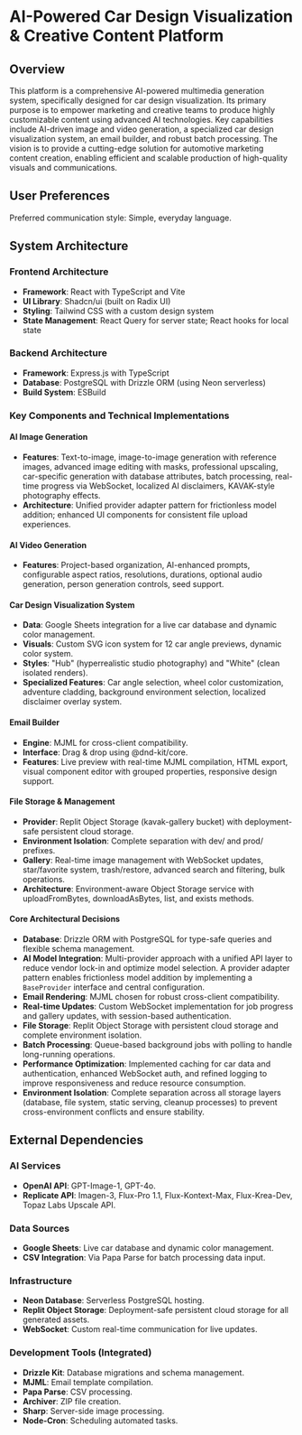 # AI-Powered Car Design Visualization & Creative Content Platform

## Overview
This platform is a comprehensive AI-powered multimedia generation system, specifically designed for car design visualization. Its primary purpose is to empower marketing and creative teams to produce highly customizable content using advanced AI technologies. Key capabilities include AI-driven image and video generation, a specialized car design visualization system, an email builder, and robust batch processing. The vision is to provide a cutting-edge solution for automotive marketing content creation, enabling efficient and scalable production of high-quality visuals and communications.

## User Preferences
Preferred communication style: Simple, everyday language.

## System Architecture

### Frontend Architecture
- **Framework**: React with TypeScript and Vite
- **UI Library**: Shadcn/ui (built on Radix UI)
- **Styling**: Tailwind CSS with a custom design system
- **State Management**: React Query for server state; React hooks for local state

### Backend Architecture
- **Framework**: Express.js with TypeScript
- **Database**: PostgreSQL with Drizzle ORM (using Neon serverless)
- **Build System**: ESBuild

### Key Components and Technical Implementations

#### AI Image Generation
- **Features**: Text-to-image, image-to-image generation with reference images, advanced image editing with masks, professional upscaling, car-specific generation with database attributes, batch processing, real-time progress via WebSocket, localized AI disclaimers, KAVAK-style photography effects.
- **Architecture**: Unified provider adapter pattern for frictionless model addition; enhanced UI components for consistent file upload experiences.

#### AI Video Generation
- **Features**: Project-based organization, AI-enhanced prompts, configurable aspect ratios, resolutions, durations, optional audio generation, person generation controls, seed support.

#### Car Design Visualization System
- **Data**: Google Sheets integration for a live car database and dynamic color management.
- **Visuals**: Custom SVG icon system for 12 car angle previews, dynamic color system.
- **Styles**: "Hub" (hyperrealistic studio photography) and "White" (clean isolated renders).
- **Specialized Features**: Car angle selection, wheel color customization, adventure cladding, background environment selection, localized disclaimer overlay system.

#### Email Builder
- **Engine**: MJML for cross-client compatibility.
- **Interface**: Drag & drop using @dnd-kit/core.
- **Features**: Live preview with real-time MJML compilation, HTML export, visual component editor with grouped properties, responsive design support.

#### File Storage & Management
- **Provider**: Replit Object Storage (kavak-gallery bucket) with deployment-safe persistent cloud storage.
- **Environment Isolation**: Complete separation with dev/ and prod/ prefixes.
- **Gallery**: Real-time image management with WebSocket updates, star/favorite system, trash/restore, advanced search and filtering, bulk operations.
- **Architecture**: Environment-aware Object Storage service with uploadFromBytes, downloadAsBytes, list, and exists methods.

#### Core Architectural Decisions
- **Database**: Drizzle ORM with PostgreSQL for type-safe queries and flexible schema management.
- **AI Model Integration**: Multi-provider approach with a unified API layer to reduce vendor lock-in and optimize model selection. A provider adapter pattern enables frictionless model addition by implementing a `BaseProvider` interface and central configuration.
- **Email Rendering**: MJML chosen for robust cross-client compatibility.
- **Real-time Updates**: Custom WebSocket implementation for job progress and gallery updates, with session-based authentication.
- **File Storage**: Replit Object Storage with persistent cloud storage and complete environment isolation.
- **Batch Processing**: Queue-based background jobs with polling to handle long-running operations.
- **Performance Optimization**: Implemented caching for car data and authentication, enhanced WebSocket auth, and refined logging to improve responsiveness and reduce resource consumption.
- **Environment Isolation**: Complete separation across all storage layers (database, file system, static serving, cleanup processes) to prevent cross-environment conflicts and ensure stability.

## External Dependencies

### AI Services
- **OpenAI API**: GPT-Image-1, GPT-4o.
- **Replicate API**: Imagen-3, Flux-Pro 1.1, Flux-Kontext-Max, Flux-Krea-Dev, Topaz Labs Upscale API.


### Data Sources
- **Google Sheets**: Live car database and dynamic color management.
- **CSV Integration**: Via Papa Parse for batch processing data input.

### Infrastructure
- **Neon Database**: Serverless PostgreSQL hosting.
- **Replit Object Storage**: Deployment-safe persistent cloud storage for all generated assets.
- **WebSocket**: Custom real-time communication for live updates.

### Development Tools (Integrated)
- **Drizzle Kit**: Database migrations and schema management.
- **MJML**: Email template compilation.
- **Papa Parse**: CSV processing.
- **Archiver**: ZIP file creation.
- **Sharp**: Server-side image processing.
- **Node-Cron**: Scheduling automated tasks.